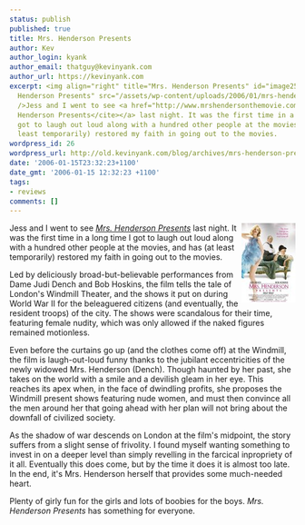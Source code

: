 ```yaml
---
status: publish
published: true
title: Mrs. Henderson Presents
author: Kev
author_login: kyank
author_email: thatguy@kevinyank.com
author_url: https://kevinyank.com
excerpt: <img align="right" title="Mrs. Henderson Presents" id="image25" alt="Mrs.
  Henderson Presents" src="/assets/wp-content/uploads/2006/01/mrs-henderson.jpg"
  />Jess and I went to see <a href="http://www.mrshendersonthemovie.com/"><cite>Mrs.
  Henderson Presents</cite></a> last night. It was the first time in a long time I
  got to laugh out loud along with a hundred other people at the movies, and has (at
  least temporarily) restored my faith in going out to the movies.
wordpress_id: 26
wordpress_url: http://old.kevinyank.com/blog/archives/mrs-henderson-presents/
date: '2006-01-15T23:32:23+1100'
date_gmt: '2006-01-15 12:32:23 +1100'
tags:
- reviews
comments: []
---
```

<p><img align="right" title="Mrs. Henderson Presents" id="image25" alt="Mrs. Henderson Presents" src="/assets/wp-content/uploads/2006/01/mrs-henderson.jpg" />Jess and I went to see <a href="http://www.mrshendersonthemovie.com/"><cite>Mrs. Henderson Presents</cite></a> last night. It was the first time in a long time I got to laugh out loud along with a hundred other people at the movies, and has (at least temporarily) restored my faith in going out to the movies.<a id="more"></a><a id="more-26"></a></p>
<p>Led by deliciously broad-but-believable performances from Dame Judi Dench and Bob Hoskins, the film tells the tale of London's Windmill Theater, and the shows it put on during World War II for the beleaguered citizens (and eventually, the resident troops) of the city. The shows were scandalous for their time, featuring female nudity, which was only allowed if the naked figures remained motionless.</p>
<p>Even before the curtains go up (and the clothes come off) at the Windmill, the film is laugh-out-loud funny thanks to the jubilant eccentricities of the newly widowed Mrs. Henderson (Dench). Though haunted by her past, she takes on the world with a smile and a devilish gleam in her eye. This reaches its apex when, in the face of dwindling profits, she proposes the Windmill present shows featuring nude women, and must then convince all the men around her that going ahead with her plan will not bring about the downfall of civilized society.</p>
<p>As the shadow of war descends on London at the film's midpoint, the story suffers from a slight sense of frivolity. I found myself wanting something to invest in on a deeper level than simply revelling in the farcical inpropriety of it all. Eventually this does come, but by the time it does it is almost too late. In the end, it's Mrs. Henderson herself that provides some much-needed heart.</p>
<p>Plenty of girly fun for the girls and lots of boobies for the boys. <cite>Mrs. Henderson Presents</cite> has something for everyone.</p>
